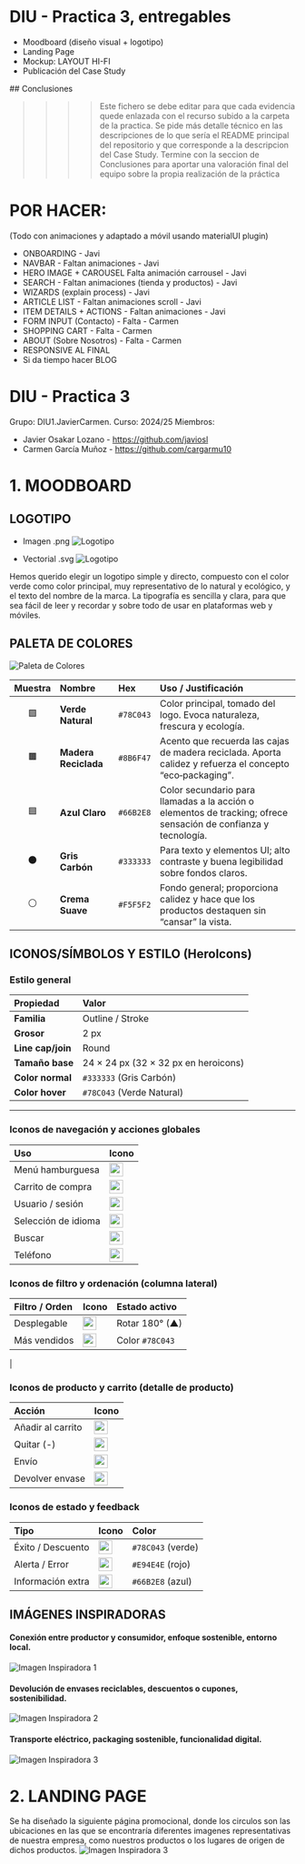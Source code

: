 # DIU - Practica 3, entregables

- Moodboard (diseño visual + logotipo)   
- Landing Page
- Mockup: LAYOUT HI-FI
- Publicación del Case Study

## Conclusiones

>>>> Este fichero se debe editar para que cada evidencia quede enlazada con el recurso subido a la carpeta de la practica. Se pide más detalle técnico en las descripciones de lo que sería el README principal del repositorio y que corresponde a la descripcion del Case Study.
>>>> Termine con la seccion de Conclusiones para aportar una valoración final del equipo sobre la propia realización de la práctica

# POR HACER:

(Todo con animaciones y adaptado a móvil usando materialUI plugin)

- ONBOARDING - Javi
- NAVBAR - Faltan animaciones - Javi
- HERO IMAGE + CAROUSEL Falta animación carrousel - Javi
- SEARCH - Faltan animaciones (tienda y productos) - Javi
- WIZARDS (explain process) - Javi
- ARTICLE LIST - Faltan animaciones scroll - Javi
- ITEM DETAILS + ACTIONS - Faltan animaciones - Javi
- FORM INPUT (Contacto) - Falta - Carmen
- SHOPPING CART - Falta - Carmen
- ABOUT (Sobre Nosotros) - Falta - Carmen
- RESPONSIVE AL FINAL
- Si da tiempo hacer BLOG

# DIU - Practica 3

Grupo: DIU1.JavierCarmen.  Curso: 2024/25
Miembros:
 * Javier Osakar Lozano - https://github.com/javiosl
 * Carmen García Muñoz - https://github.com/cargarmu10

# 1. MOODBOARD

## LOGOTIPO

- Imagen .png
![Logotipo](LOGO.png)

- Vectorial .svg
![Logotipo](LOGO.svg)

Hemos querido elegir un logotipo simple y directo, compuesto con el color verde como color principal, muy representativo de lo natural y ecológico, y el texto del nombre de la marca. La tipografía es sencilla y clara, para que sea fácil de leer y recordar y sobre todo de usar en plataformas web y móviles.


## PALETA DE COLORES

![Paleta de Colores](PALETA_COLORES.png)

| Muestra | Nombre                | Hex       | Uso / Justificación                                                                                         |
|:-------:|:----------------------|:----------|:-------------------------------------------------------------------------------------------------------------|
| 🟩      | **Verde Natural**     | `#78C043` | Color principal, tomado del logo. Evoca naturaleza, frescura y ecología.                                     |
| 🟫      | **Madera Reciclada**  | `#8B6F47` | Acento que recuerda las cajas de madera reciclada. Aporta calidez y refuerza el concepto “eco‐packaging”.     |
| 🟦      | **Azul Claro**        | `#66B2E8` | Color secundario para llamadas a la acción o elementos de tracking; ofrece sensación de confianza y tecnología. |
| ⚫️      | **Gris Carbón**       | `#333333` | Para texto y elementos UI; alto contraste y buena legibilidad sobre fondos claros.                          |
| ⚪️      | **Crema Suave**       | `#F5F5F2` | Fondo general; proporciona calidez y hace que los productos destaquen sin “cansar” la vista.                 |


## ICONOS/SÍMBOLOS Y ESTILO (HeroIcons)

### Estilo general

| Propiedad        | Valor                                  |
|:-----------------|:---------------------------------------|
| **Familia**      | Outline / Stroke                       |
| **Grosor**       | 2 px                                   |
| **Line cap/join**| Round                                  |
| **Tamaño base**  | 24 × 24 px (32 × 32 px en heroicons)   |
| **Color normal** | `#333333` (Gris Carbón)               |
| **Color hover**  | `#78C043` (Verde Natural)             |

---

### Iconos de navegación y acciones globales

| Uso                | Icono                                                                                                                                                                                         |
|:-------------------|:----------------------------------------------------------------------------------------------------|
| Menú hamburguesa   | <img src="https://unpkg.com/feather-icons/dist/icons/menu.svg" width="24" height="24" /> |
| Carrito de compra  | <img src="https://unpkg.com/feather-icons/dist/icons/shopping-cart.svg" width="24" height="24" />    |
| Usuario / sesión   | <img src="https://unpkg.com/feather-icons/dist/icons/user.svg" width="24" height="24" />     |
| Selección de idioma| <img src="https://unpkg.com/feather-icons/dist/icons/globe.svg" width="24" height="24" />    |
| Buscar             | <img src="search.png" width="24" height="24" />   |
| Teléfono           | <img src="https://unpkg.com/feather-icons/dist/icons/phone.svg" width="24" height="24" />    |


### Iconos de filtro y ordenación (columna lateral)

| Filtro / Orden        | Icono                                                                                           | Estado activo     |
|:----------------------|:------------------------------------------------------------------------------------------------|:------------------|
| Desplegable           | <img src="https://unpkg.com/feather-icons/dist/icons/chevron-down.svg" width="24" height="24" /> | Rotar 180° (▲)    |
| Más vendidos          | <img src="https://unpkg.com/feather-icons/dist/icons/trending-up.svg" width="24" height="24" />  | Color `#78C043`   |
|


### Iconos de producto y carrito (detalle de producto)

| Acción            | Icono                                                                                             |
|:------------------|:--------------------------------------------------------------------------------------------------|
| Añadir al carrito | <img src="https://unpkg.com/feather-icons/dist/icons/plus-circle.svg" width="24" height="24" />     |
| Quitar (-)        | <img src="https://unpkg.com/feather-icons/dist/icons/minus-circle.svg" width="24" height="24" />    |
| Envío             | <img src="https://unpkg.com/feather-icons/dist/icons/truck.svg" width="24" height="24" />     |
| Devolver envase   | <img src="https://unpkg.com/feather-icons/dist/icons/refresh-cw.svg" width="24" height="24" />      |


### Iconos de estado y feedback

| Tipo                | Icono                                                                                           | Color              |
|:--------------------|:-----------------------------------------------------------------------------------------------|:-------------------|
| Éxito / Descuento   | <img src="https://unpkg.com/feather-icons/dist/icons/check-circle.svg" width="24" height="24" /> | `#78C043` (verde)  |
| Alerta / Error      | <img src="https://unpkg.com/feather-icons/dist/icons/alert-circle.svg" width="24" height="24" /> | `#E94E4E` (rojo)   |
| Información extra   | <img src="https://unpkg.com/feather-icons/dist/icons/info.svg" width="24" height="24" />         | `#66B2E8` (azul)   |


## IMÁGENES INSPIRADORAS

#### Conexión entre productor y consumidor, enfoque sostenible, entorno local.
![Imagen Inspiradora 1](IMG_INSP_1.png)

#### Devolución de envases reciclables, descuentos o cupones, sostenibilidad.
![Imagen Inspiradora 2](IMG_INSP_2.png)

#### Transporte eléctrico, packaging sostenible, funcionalidad digital.
![Imagen Inspiradora 3](IMG_INSP_3.png)


# 2. LANDING PAGE

Se ha diseñado la siguiente página promocional, donde los circulos son las ubicaciones en las que se encontraría diferentes imagenes representativas de nuestra empresa, como nuestros productos o los lugares de origen de dichos productos.
![Imagen Inspiradora 3](LANDING_PAGE.png)
